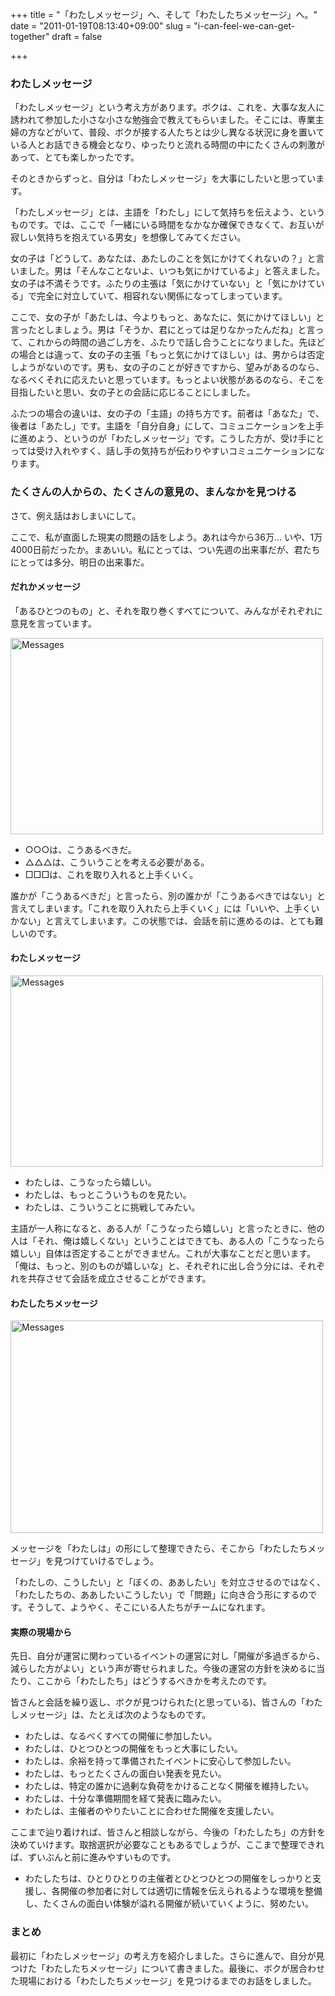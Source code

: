 +++
title = "「わたしメッセージ」へ、そして「わたしたちメッセージ」へ。"
date = "2011-01-19T08:13:40+09:00"
slug = "i-can-feel-we-can-get-together"
draft = false

+++

<h3>わたしメッセージ</h3>
<p>「わたしメッセージ」という考え方があります。ボクは、これを、大事な友人に誘われて参加した小さな小さな勉強会で教えてもらいました。そこには、専業主婦の方などがいて、普段、ボクが接する人たちとは少し異なる状況に身を置いている人とお話できる機会となり、ゆったりと流れる時間の中にたくさんの刺激があって、とても楽しかったです。</p>
<p>そのときからずっと、自分は「わたしメッセージ」を大事にしたいと思っています。</p>
<p>「わたしメッセージ」とは、主語を「わたし」にして気持ちを伝えよう、というものです。では、ここで「一緒にいる時間をなかなか確保できなくて、お互いが寂しい気持ちを抱えている男女」を想像してみてください。</p>
<p>女の子は「どうして、あなたは、あたしのことを気にかけてくれないの？」と言いました。男は「そんなことないよ、いつも気にかけているよ」と答えました。女の子は不満そうです。ふたりの主張は「気にかけていない」と「気にかけている」で完全に対立していて、相容れない関係になってしまっています。</p>
<p>ここで、女の子が「あたしは、今よりもっと、あなたに、気にかけてほしい」と言ったとしましょう。男は「そうか、君にとっては足りなかったんだね」と言って、これからの時間の過ごし方を、ふたりで話し合うことになりました。先ほどの場合とは違って、女の子の主張「もっと気にかけてほしい」は、男からは否定しようがないのです。男も、女の子のことが好きですから、望みがあるのなら、なるべくそれに応えたいと思っています。もっとよい状態があるのなら、そこを目指したいと思い、女の子との会話に応じることにしました。</p>
<p>ふたつの場合の違いは、女の子の「主語」の持ち方です。前者は「あなた」で、後者は「あたし」です。主語を「自分自身」にして、コミュニケーションを上手に進めよう、というのが「わたしメッセージ」です。こうした方が、受け手にとっては受け入れやすく、話し手の気持ちが伝わりやすいコミュニケーションになります。</p>
<h3>たくさんの人からの、たくさんの意見の、まんなかを見つける</h3>
<p>さて、例え話はおしまいにして。</p>
<p>ここで、私が直面した現実の問題の話をしよう。あれは今から36万… いや、1万4000日前だったか。まあいい。私にとっては、つい先週の出来事だが、君たちにとっては多分、明日の出来事だ。</p>
<h4>だれかメッセージ</h4>
<p>「あるひとつのもの」と、それを取り巻くすべてについて、みんながそれぞれに意見を言っています。</p>
<p><a href="http://www.flickr.com/photos/june29/5367349000/" title="Messages by june29, on Flickr"><img src="http://farm6.static.flickr.com/5048/5367349000_76a091cce6.jpg" width="500" height="314" alt="Messages" /></a></p>
<ul>
<li>○○○は、こうあるべきだ。</li>
<li>△△△は、こういうことを考える必要がある。</li>
<li>□□□は、これを取り入れると上手くいく。</li>
</ul>
<p>誰かが「こうあるべきだ」と言ったら、別の誰かが「こうあるべきではない」と言えてしまいます。「これを取り入れたら上手くいく」には「いいや、上手くいかない」と言えてしまいます。この状態では、会話を前に進めるのは、とても難しいのです。</p>
<h4>わたしメッセージ</h4>
<p><a href="http://www.flickr.com/photos/june29/5366738391/" title="Messages by june29, on Flickr"><img src="http://farm6.static.flickr.com/5088/5366738391_9806b34b2a.jpg" width="500" height="306" alt="Messages" /></a></p>
<ul>
<li>わたしは、こうなったら嬉しい。</li>
<li>わたしは、もっとこういうものを見たい。</li>
<li>わたしは、こういうことに挑戦してみたい。</li>
</ul>
<p>主語が一人称になると、ある人が「こうなったら嬉しい」と言ったときに、他の人は「それ、俺は嬉しくない」ということはできても、ある人の「こうなったら嬉しい」自体は否定することができません。これが大事なことだと思います。「俺は、もっと、別のものが嬉しいな」と、それぞれに出し合う分には、それぞれを共存させて会話を成立させることができます。</p>
<h4>わたしたちメッセージ</h4>
<p><a href="http://www.flickr.com/photos/june29/5366738461/" title="Messages by june29, on Flickr"><img src="http://farm6.static.flickr.com/5127/5366738461_72f7fa6568.jpg" width="500" height="340" alt="Messages" /></a></p>
<p>メッセージを「わたしは」の形にして整理できたら、そこから「わたしたちメッセージ」を見つけていけるでしょう。</p>
<p>「わたしの、こうしたい」と「ぼくの、ああしたい」を対立させるのではなく、「わたしたちの、ああしたいこうしたい」で「問題」に向き合う形にするのです。そうして、ようやく、そこにいる人たちがチームになれます。</p>
<h4>実際の現場から</h4>
<p>先日、自分が運営に関わっているイベントの運営に対し「開催が多過ぎるから、減らした方がよい」という声が寄せられました。今後の運営の方針を決めるに当たり、ここから「わたしたち」はどうするべきかを考えたのです。</p>
<p>皆さんと会話を繰り返し、ボクが見つけられた(と思っている)、皆さんの「わたしメッセージ」は、たとえば次のようなものです。</p>
<ul>
<li>わたしは、なるべくすべての開催に参加したい。</li>
<li>わたしは、ひとつひとつの開催をもっと大事にしたい。</li>
<li>わたしは、余裕を持って準備されたイベントに安心して参加したい。</li>
<li>わたしは、もっとたくさんの面白い発表を見たい。</li>
<li>わたしは、特定の誰かに過剰な負荷をかけることなく開催を維持したい。</li>
<li>わたしは、十分な準備期間を経て発表に臨みたい。</li>
<li>わたしは、主催者のやりたいことに合わせた開催を支援したい。</li>
</ul>
<p>ここまで辿り着ければ、皆さんと相談しながら、今後の「わたしたち」の方針を決めていけます。取捨選択が必要なこともあるでしょうが、ここまで整理できれば、ずいぶんと前に進みやすいものです。</p>
<ul>
<li>わたしたちは、ひとりひとりの主催者とひとつひとつの開催をしっかりと支援し、各開催の参加者に対しては適切に情報を伝えられるような環境を整備し、たくさんの面白い体験が溢れる開催が続いていくように、努めたい。</li>
</ul>
<h3>まとめ</h3>
<p>最初に「わたしメッセージ」の考え方を紹介しました。さらに進んで、自分が見つけた「わたしたちメッセージ」について書きました。最後に、ボクが居合わせた現場における「わたしたちメッセージ」を見つけるまでのお話をしました。</p>
